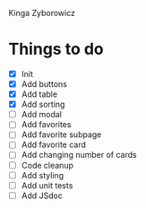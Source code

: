 Kinga Zyborowicz

# Things to do

- [x] Init
- [x] Add buttons
- [x] Add table
- [x] Add sorting
- [ ] Add modal
- [ ] Add favorites
- [ ] Add favorite subpage
- [ ] Add favorite card
- [ ] Add changing number of cards
- [ ] Code cleanup
- [ ] Add styling
- [ ] Add unit tests
- [ ] Add JSdoc
